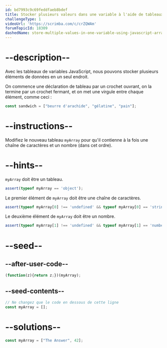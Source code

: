 ```yaml
---
id: bd7993c9c69feddfaeb8bdef
title: Stocker plusieurs valeurs dans une variable à l'aide de tableaux JavaScript
challengeType: 1
videoUrl: 'https://scrimba.com/c/crZQWAm'
forumTopicId: 18309
dashedName: store-multiple-values-in-one-variable-using-javascript-arrays
---
```


# --description--

Avec les tableaux de variables JavaScript, nous pouvons stocker plusieurs éléments de données en un seul endroit.

On commence une déclaration de tableau par un crochet ouvrant, on la termine par un crochet fermant, et on met une virgule entre chaque élément, comme ceci :

```js
const sandwich = ["beurre d'arachide", "gélatine", "pain"];
```

# --instructions--

Modifiez le nouveau tableau `myArray` pour qu'il contienne à la fois une chaîne de caractères et un nombre (dans cet ordre).

# --hints--

`myArray` doit être un tableau.

```js
assert(typeof myArray == 'object');
```

Le premier élément de `myArray` doit être une chaîne de caractères.

```js
assert(typeof myArray[0] !== 'undefined' && typeof myArray[0] == 'string');
```

Le deuxième élément de `myArray` doit être un nombre.

```js
assert(typeof myArray[1] !== 'undefined' && typeof myArray[1] == 'number');
```

# --seed--

## --after-user-code--

```js
(function(z){return z;})(myArray);
```

## --seed-contents--

```js
// Ne changez que le code en dessous de cette ligne
const myArray = [];
```

# --solutions--

```js
const myArray = ["The Answer", 42];
```
